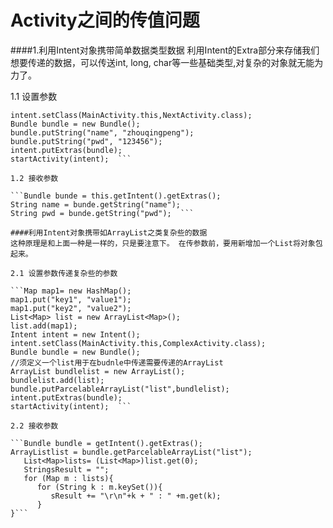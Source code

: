 # Activity之间的传值问题
####1.利用Intent对象携带简单数据类型数据
利用Intent的Extra部分来存储我们想要传递的数据，可以传送int, long, char等一些基础类型,对复杂的对象就无能为力了。

1.1 设置参数

```Intent intent = new Intent();  
intent.setClass(MainActivity.this,NextActivity.class); 
Bundle bundle = new Bundle();  
bundle.putString("name", "zhouqingpeng"); 
bundle.putString("pwd", "123456"); 
intent.putExtras(bundle);  
startActivity(intent);  ```

1.2 接收参数

```Bundle bunde = this.getIntent().getExtras();  
String name = bunde.getString("name");  
String pwd = bunde.getString("pwd");  ```

####利用Intent对象携带如ArrayList之类复杂些的数据
这种原理是和上面一种是一样的，只是要注意下。 在传参数前，要用新增加一个List将对象包起来。

2.1 设置参数传递复杂些的参数  

```Map map1= new HashMap(); 
map1.put("key1", "value1");  
map1.put("key2", "value2");  
List<Map> list = new ArrayList<Map>();  
list.add(map1);  
Intent intent = new Intent();  
intent.setClass(MainActivity.this,ComplexActivity.class); 
Bundle bundle = new Bundle();  
//须定义一个list用于在budnle中传递需要传递的ArrayList
ArrayList bundlelist = new ArrayList();   
bundlelist.add(list);   
bundle.putParcelableArrayList("list",bundlelist); 
intent.putExtras(bundle);               
startActivity(intent);  ```

2.2 接收参数

```Bundle bundle = getIntent().getExtras();   
ArrayListlist = bundle.getParcelableArrayList("list");  
   List<Map>lists= (List<Map>)list.get(0);  
   StringsResult = "";  
   for (Map m : lists){   
      for (String k : m.keySet()){    
         sResult += "\r\n"+k + " : " +m.get(k);    
      }            
}```